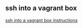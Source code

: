 ## ssh into a vagrant box

[ssh into a vagrant box instructions](http://www.hashbangcode.com/blog/connecting-vagrant-box-without-vagrant-ssh-command)